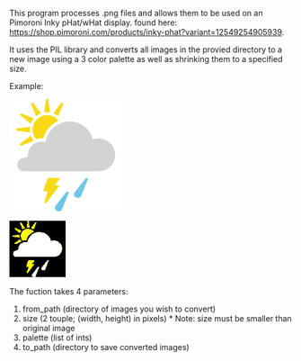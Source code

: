 This program processes .png files and allows them to be used on an Pimoroni Inky pHat/wHat display.
found here: https://shop.pimoroni.com/products/inky-phat?variant=12549254905939.

It uses the PIL library and converts all images in the provied directory to a new image using a 3 color palette as well as shrinking them to a specified size.

Example:

![Original image](https://github.com/MattSharp0/InkyImager/blob/main/originals/38.png)

![Converted image](https://github.com/MattSharp0/InkyImager/blob/main/icons/38.png)

The fuction takes 4 parameters:

1. from_path (directory of images you wish to convert)
2. size (2 touple; (width, height) in pixels) \* Note: size must be smaller than original image
3. palette (list of ints)
4. to_path (directory to save converted images)
